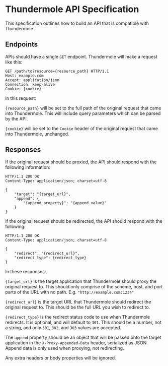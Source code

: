 
Thundermole API Specification
=============================

This specification outlines how to build an API that is compatible with Thundermole.


Endpoints
---------

APIs should have a single `GET` endpoint. Thundermole will make a request like this:

```
GET /path/to?resource={resource_path} HTTP/1.1
Host: example.com
Accept: application/json
Connection: keep-alive
Cookie: {cookie}
```

In this request:

`{resource_path}` will be set to the full path of the original request that came into Thundermole. This will include query parameters which can be parsed by the API.

`{cookie}` will be set to the `Cookie` header of the original request that came into Thundermole, unchanged.


Responses
---------

If the original request should be proxied, the API should respond with the following information:

```
HTTP/1.1 200 OK
Content-Type: application/json; charset=utf-8

{
    "target": "{target_url}",
    "append": {
        "{append_property}": "{append_value}"
    }
}
```

If the original request should be redirected, the API should respond with the following:

```
HTTP/1.1 200 OK
Content-Type: application/json; charset=utf-8

{
    "redirect": "{redirect_url}",
    "redirect_type": {redirect_type}
}
```

In these responses:

`{target_url}` is the target application that Thundermole should proxy the original request to. This should only comprise of the scheme, host, and port parts of the URL with no path. E.g. `"http://example.com:1234"`

`{redirect_url}` is the target URL that Thundermole should redirect the original request to. This should be the full URL you wish to redirect to.

`{redirect_type}` is the redirect status code to use when Thundermole redirects. It is optional, and will default to `301`. This should be a number, not a string, and only `301`, `302`, and `303` values are accepted.

The `append` property should be an object that will be passed onto the target application in the `X-Proxy-Appended-Data` header, serialized as JSON. Append data is only used when proxying, not redirecting.

Any extra headers or body properties will be ignored.
